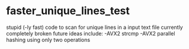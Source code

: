 # faster_unique_lines_test

stupid (-ly fast) code to scan for unique lines in a input text file
currently completely broken
future ideas include: 
  -AVX2 strcmp
  -AVX2 parallel hashing using only two operations
